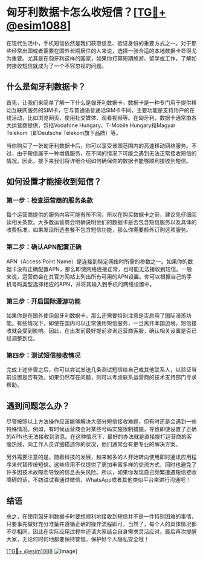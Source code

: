 # 匈牙利数据卡怎么收短信？[[TG💪+ @esim1088](https://t.me/s/esim1088)]

在现代生活中，手机短信依然是我们获取信息、验证身份的重要方式之一。对于那些经常出国或者需要在国外长期居住的人来说，选择一张合适的本地数据卡显得尤为重要。尤其是在匈牙利这样的国家，如果你打算短期旅游、留学或工作，了解如何接收短信就成为了一个不容忽视的问题。

## 什么是匈牙利数据卡？

首先，让我们来简单了解一下什么是匈牙利数据卡。数据卡是一种专门用于提供移动互联网服务的SIM卡，它与普通语音通话SIM卡不同，主要功能是支持用户的在线活动，比如浏览网页、使用社交媒体、观看视频等。在匈牙利，数据卡通常由各大运营商提供，包括Vodafone Hungary、T-Mobile Hungary和Magyar Telekom（即Deutsche Telekom旗下品牌）等。

当你购买了一张匈牙利数据卡后，你可以享受该国范围内的高速移动网络服务。不过，由于短信属于一种增值服务，在不同的情况下可能会遇到无法正常接收短信的情况。因此，接下来我们将详细介绍如何确保你的数据卡能够顺利接收到短信。

## 如何设置才能接收到短信？

### 第一步：检查运营商的服务条款

每个运营商提供的服务内容可能有所不同，所以在购买数据卡之前，建议先仔细阅读相关条款。大多数运营商会明确说明他们的数据卡是否包含短信服务以及具体的收费标准。如果发现所选套餐不包含短信功能，那么你需要额外订购这项服务。

### 第二步：确认APN配置正确

APN（Access Point Name）是连接到特定网络时所需的参数之一。如果你的数据卡没有正确配置APN，那么即使网络连接正常，也可能无法接收到短信。一般来说，运营商会在其官方网站上列出所有可用的APN设置。你可以根据自己的手机号码类型选择相应的APN，并将其输入到手机的网络设置中。

### 第三步：开启国际漫游功能

如果你是在国外使用匈牙利数据卡，那么还需要特别注意是否启用了国际漫游功能。有些情况下，即使在国内可以正常使用短信服务，一旦离开本国边境，短信接收就会受到影响。因此，在出发前最好提前咨询运营商客服，确认相关设置是否已经调整到位。

### 第四步：测试短信接收情况

完成上述步骤之后，你可以尝试发送几条测试短信给自己或其他联系人，以验证当前设置是否有效。如果仍然存在问题，则可以考虑联系运营商的技术支持部门寻求帮助。

## 遇到问题怎么办？

尽管按照以上方法操作应该能够解决大部分短信接收难题，但有时还是会遇到一些特殊情况。例如，有时候运营商会对某些号码实施限制措施，导致即便设置了正确的APN也无法接收到消息。在这种情况下，最好的办法就是直接拨打运营商的客服热线，向工作人员详细描述你的状况，他们通常会有更专业的解决方案。

另外需要注意的是，随着科技的发展，越来越多的人开始转向使用即时通讯应用程序来代替传统短信。这些应用不仅提供了更加丰富多样的交流方式，同时也避免了许多因技术故障而导致的信息丢失风险。所以，如果你发现自己频繁遭遇短信接收障碍的话，不妨试试看通过微信、WhatsApp或者其他类似平台来进行沟通吧！

## 结语

总之，在使用匈牙利数据卡时要想顺利地接收到短信并不是一件特别困难的事情，只要事先做好充分准备并遵循正确的操作流程即可。当然了，每个人的具体情况都不尽相同，因此在实际应用过程中还请大家结合自身需求灵活应对。最后再次提醒大家，无论何时何地都要保持警惕，保护好个人隐私安全哦！

[[TG💪+ @esim1088](https://t.me/s/esim1088) ![Image](https://i.postimg.cc/4NQfJmqS/Snipaste-2025-05-13-00-14-12.png)]